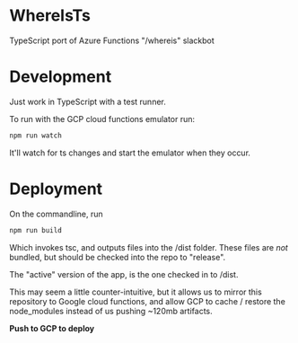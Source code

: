 # WhereIsTs
TypeScript port of Azure Functions "/whereis" slackbot

# Development

Just work in TypeScript with a test runner.

To run with the GCP cloud functions emulator run:

```bash
npm run watch
```

It'll watch for ts changes and start the emulator when they occur.

# Deployment

On the commandline, run

```bash
npm run build
```

Which invokes tsc, and outputs files into the /dist folder.
These files are *not* bundled, but should be checked into the repo to "release".

The "active" version of the app, is the one checked in to /dist.

This may seem a little counter-intuitive, but it allows us to mirror this repository to
Google cloud functions, and allow GCP to cache / restore the node_modules instead of us pushing ~120mb artifacts.

**Push to GCP to deploy**